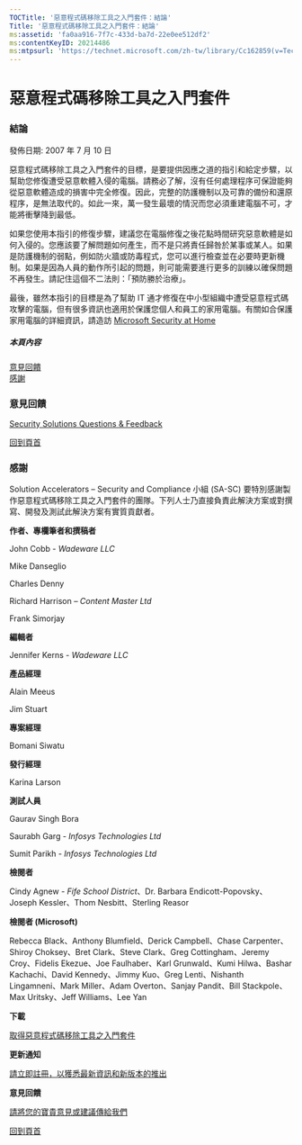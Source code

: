 ```yaml
---
TOCTitle: '惡意程式碼移除工具之入門套件：結論'
Title: '惡意程式碼移除工具之入門套件：結論'
ms:assetid: 'fa0aa916-7f7c-433d-ba7d-22e0ee512df2'
ms:contentKeyID: 20214486
ms:mtpsurl: 'https://technet.microsoft.com/zh-tw/library/Cc162859(v=TechNet.10)'
---
```


惡意程式碼移除工具之入門套件
============================

### 結論

發佈日期: 2007 年 7 月 10 日

惡意程式碼移除工具之入門套件的目標，是要提供因應之道的指引和給定步驟，以幫助您修復遭受惡意軟體入侵的電腦。請務必了解，沒有任何處理程序可保證能夠從惡意軟體造成的損害中完全修復。因此，完整的防護機制以及可靠的備份和還原程序，是無法取代的。如此一來，萬一發生最壞的情況而您必須重建電腦不可，才能將衝擊降到最低。

如果您使用本指引的修復步驟，建議您在電腦修復之後花點時間研究惡意軟體是如何入侵的。您應該要了解問題如何產生，而不是只將責任歸咎於某事或某人。如果是防護機制的弱點，例如防火牆或防毒程式，您可以進行檢查並在必要時更新機制。如果是因為人員的動作所引起的問題，則可能需要進行更多的訓練以確保問題不再發生。請記住這個不二法則：「預防勝於治療」。

最後，雖然本指引的目標是為了幫助 IT 通才修復在中小型組織中遭受惡意程式碼攻擊的電腦，但有很多資訊也適用於保護您個人和員工的家用電腦。有關如合保護家用電腦的詳細資訊，請造訪 [Microsoft Security at Home](http://go.microsoft.com/fwlink/?linkid=42641)

##### 本頁內容

[](#ecae)[意見回饋](#ecae)  
[](#ebae)[感謝](#ebae)

### 意見回饋

[Security Solutions Questions & Feedback](mailto:secwish@microsoft.com?subject=malware%20removal%20starter%20kit)

[](#mainsection)[回到頁首](#mainsection)

### 感謝

Solution Accelerators – Security and Compliance 小組 (SA-SC) 要特別感謝製作惡意程式碼移除工具之入門套件的團隊。下列人士乃直接負責此解決方案或對撰寫、開發及測試此解決方案有實質貢獻者。

**作者、專欄筆者和撰稿者**

John Cobb - *Wadeware LLC*

Mike Danseglio

Charles Denny

Richard Harrison – *Content Master Ltd*

Frank Simorjay

**編輯者**

Jennifer Kerns - *Wadeware LLC*

**產品經理**

Alain Meeus

Jim Stuart

**專案經理**

Bomani Siwatu

**發行經理**

Karina Larson

**測試人員**

Gaurav Singh Bora

Saurabh Garg - *Infosys Technologies Ltd*

Sumit Parikh - *Infosys Technologies Ltd*

**檢閱者**

Cindy Agnew - *Fife School District*、Dr. Barbara Endicott-Popovsky、Joseph Kessler、Thom Nesbitt、Sterling Reasor

**檢閱者 (Microsoft)**

Rebecca Black、Anthony Blumfield、Derick Campbell、Chase Carpenter、Shiroy Choksey、Bret Clark、Steve Clark、Greg Cottingham、Jeremy Croy、Fidelis Ekezue、Joe Faulhaber、Karl Grunwald、Kumi Hilwa、Bashar Kachachi、David Kennedy、Jimmy Kuo、Greg Lenti、Nishanth Lingamneni、Mark Miller、Adam Overton、Sanjay Pandit、Bill Stackpole、Max Uritsky、Jeff Williams、Lee Yan

**下載**

[取得惡意程式碼移除工具之入門套件](http://go.microsoft.com/fwlink/?linkid=93108)

**更新通知**

[請立即註冊，以獲悉最新資訊和新版本的推出](http://go.microsoft.com/fwlink/?linkid=54982)

**意見回饋**

[請將您的寶貴意見或建議傳給我們](https://technet.microsoft.com/zh-tw/mailto:secwish?subject=malware%20removal%20starter%20kit)

[](#mainsection)[回到頁首](#mainsection)
